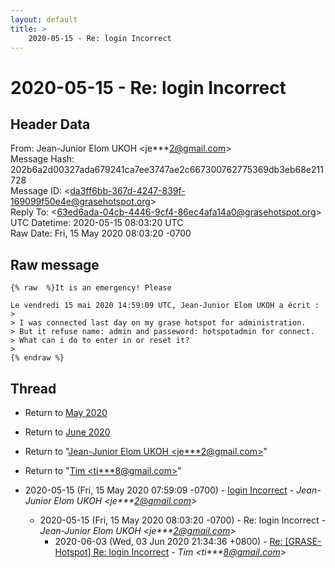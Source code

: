 ```yaml
---
layout: default
title: >
    2020-05-15 - Re: login Incorrect
---
```


# 2020-05-15 - Re: login Incorrect

## Header Data

From: Jean-Junior Elom UKOH \<je***2@gmail.com\><br>
Message Hash: 202b6a2d00327ada679241ca7ee3747ae2c667300762775369db3eb68e211728<br>
Message ID: \<da3ff6bb-367d-4247-839f-169099f50e4e@grasehotspot.org\><br>
Reply To: \<63ed6ada-04cb-4446-9cf4-86ec4afa14a0@grasehotspot.org\><br>
UTC Datetime: 2020-05-15 08:03:20 UTC<br>
Raw Date: Fri, 15 May 2020 08:03:20 -0700<br>

## Raw message

```
{% raw  %}It is an emergency! Please

Le vendredi 15 mai 2020 14:59:09 UTC, Jean-Junior Elom UKOH a écrit :
>
> I was connected last day on my grase hotspot for administration.
> But it refuse name: admin and passeword: hotspotadmin for connect.
> What can i do to enter in or reset it?
>
{% endraw %}
```

## Thread

+ Return to [May 2020](/archive/2020/05)
+ Return to [June 2020](/archive/2020/06)

+ Return to "[Jean-Junior Elom UKOH <je***2<span>@</span>gmail.com>](/authors/je___2_at_gmail_com)"
+ Return to "[Tim <ti***8<span>@</span>gmail.com>](/authors/ti___8_at_gmail_com)"

+ 2020-05-15 (Fri, 15 May 2020 07:59:09 -0700) - [login Incorrect](/archive/2020/05/65f07a3066e281ff19bc24f7e1def64a4b7088668ed0cef15b80cc70dabe41aa) - _Jean-Junior Elom UKOH \<je***2@gmail.com\>_
  + 2020-05-15 (Fri, 15 May 2020 08:03:20 -0700) - Re: login Incorrect - _Jean-Junior Elom UKOH \<je***2@gmail.com\>_
    + 2020-06-03 (Wed, 03 Jun 2020 21:34:36 +0800) - [Re: [GRASE-Hotspot] Re: login Incorrect](/archive/2020/06/2548720de829a303bc45097200786e8977fb7b3c1f42158615b29c6ae9f0991b) - _Tim \<ti***8@gmail.com\>_


